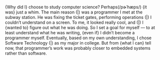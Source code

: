 {Why did I} choose to study computer science? Perhaps(/pɚˈhæps/) {it was} just a whim.
The main reason (|) was a programmer I met at the subway station.
He was fixing the ticket gates, performing operations (|) I couldn’t understand on a screen.
To me, it looked really cool, and (|) I {wanted to} figure out what he was doing.
So I set a goal for myself — to at least understand what he was writing, {even if} I didn’t become a programmer myself.
Eventually, based on my own understanding, I chose Software Technology (|) as my major in college.
But from {what I can} tell now, that programmer’s work was probably closer to embedded systems rather than software.